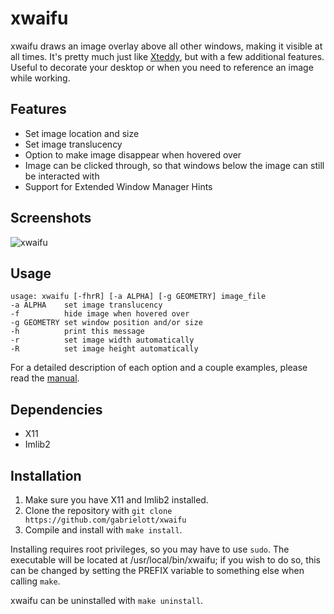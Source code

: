# xwaifu

xwaifu draws an image overlay above all other windows,
making it visible at all times.
It's pretty much just like [Xteddy](http://weber.itn.liu.se/~stegu/xteddy/xteddy_info.html),
but with a few additional features.
Useful to decorate your desktop or
when you need to reference an image while working.

## Features
* Set image location and size
* Set image translucency
* Option to make image disappear when hovered over
* Image can be clicked through, so that windows below the image can still be interacted with
* Support for Extended Window Manager Hints

## Screenshots
![xwaifu](https://gabrielott.github.io/xwaifu/img/gif1.gif)

## Usage
    usage: xwaifu [-fhrR] [-a ALPHA] [-g GEOMETRY] image_file
    -a ALPHA    set image translucency
    -f          hide image when hovered over
    -g GEOMETRY set window position and/or size
    -h          print this message
    -r          set image width automatically
    -R          set image height automatically

For a detailed description of each option and a couple examples,
please read the [manual](https://gabrielott.github.io/xwaifu/xwaifu.1.html).

## Dependencies
* X11
* Imlib2

## Installation
1. Make sure you have X11 and Imlib2 installed.
2. Clone the repository with `git clone https://github.com/gabrielott/xwaifu`
3. Compile and install with `make install`.

Installing requires root privileges,
so you may have to use `sudo`.
The executable will be located at /usr/local/bin/xwaifu;
if you wish to do so,
this can be changed by setting the PREFIX variable to something else when calling `make`.

xwaifu can be uninstalled with `make uninstall`.
